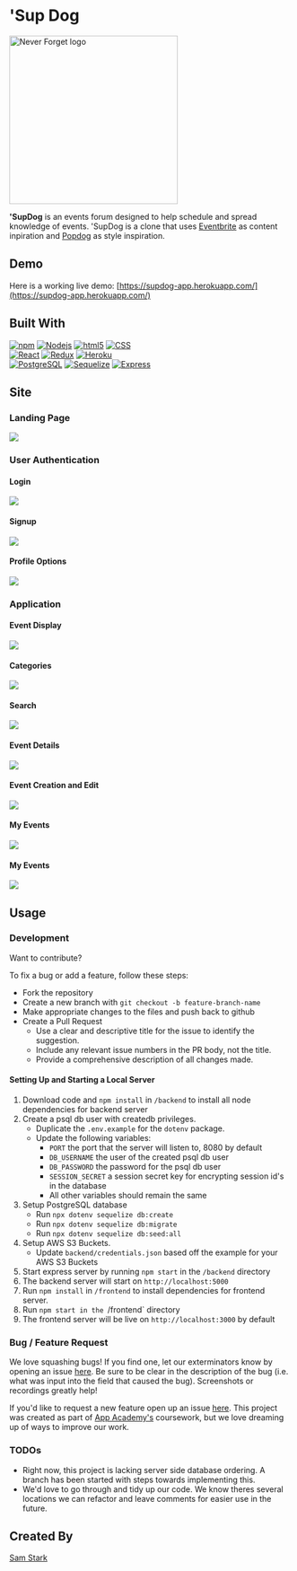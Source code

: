 # 'Sup Dog

<img src="./assets/logos/'SupDog-Logo.png" align="center" alt="Never Forget logo" width="300">
<br>

**'SupDog** is an events forum designed to help schedule and spread knowledge of events. 'SupDog is a clone that uses [Eventbrite](https://www.eventbrite.com/) as content inpiration and [Popdog](https://popdog.com/) as style inspiration.

## Demo

Here is a working live demo: [https://supdog-app.herokuapp.com/](https://supdog-app.herokuapp.com/)

## Built With

<a href="#Built-With"><img alt="npm" src="https://img.shields.io/badge/-NPM-CB3837?style=flat-square&logo=npm&logoColor=white" /></a>
<a href="#Built-With"><img alt="Nodejs" src="https://img.shields.io/badge/-Nodejs-43853d?style=flat-square&logo=Node.js&logoColor=white" /></a>
<a href="#Built-With"><img alt="html5" src="https://img.shields.io/badge/-HTML5-E34F26?style=flat-square&logo=html5&logoColor=white" /></a>
<a href="#Built-With"><img alt="CSS" src="https://img.shields.io/badge/-CSS3-1572B6?style=flat-square&logo=CSS3&logoColor=white" /></a>
<br>
<a href="https://reactjs.org/"><img alt="React" src="https://img.shields.io/badge/-React-61DAFB?style=flat-square&logo=React&logoColor=black" /></a>
<a href="https://redux.js.org/"><img alt="Redux" src="https://img.shields.io/badge/-Redux-764ABC?style=flat-square&logo=Redux&logoColor=white" /></a>
<a href="https://heroku.com/"><img alt="Heroku" src="https://img.shields.io/badge/-Heroku-430098?style=flat-square&logo=Heroku&logoColor=white" /></a>
<br>
<a href="https://www.postgresql.org/"><img alt="PostgreSQL" src="https://img.shields.io/badge/-PostgreSQL-336791?style=flat-square&logo=PostgreSQL&logoColor=white" /></a>
<a href="https://sequelize.org/"><img alt="Sequelize" src="https://img.shields.io/badge/-Sequelize-336791?style=flat-square" /></a>
<a href="https://expressjs.com/"><img alt="Express" src="https://img.shields.io/badge/-Express-000000?style=flat-square" /></a>

## Site

### Landing Page

<img src='./assets/screenshots/logged-out-splash.png' >

### User Authentication

#### Login

<img src='./assets/screenshots/login-modal.png' >

#### Signup

<img src='./assets/screenshots/signup-modal.png' >

#### Profile Options

<img src="./assets/screenshots/profile-modal.png">

### Application

#### Event Display

<img src="./assets/screenshots/event-display.gif">

<!-- <img src="./assets/screenshots/logged-in-splash.png">

<img src="./assets/screenshots/event-card.png">

<img src="./assets/screenshots/load-more-events.png"> -->

#### Categories

<img src="./assets/screenshots/categories.gif">

<!-- <img src="./assets/screenshots/categories-bar.png">

<img src="./assets/screenshots/category-view.png"> -->

#### Search

<!-- <img src="./assets/screenshots/search.png"> -->

<img src="./assets/screenshots/search.gif">

#### Event Details

<img src="./assets/screenshots/logged-in-event-detail.png">

#### Event Creation and Edit

<img src="./assets/screenshots/event-create.gif">

<!-- <img src="./assets/screenshots/event-create-details.png">

<img src="./assets/screenshots/event-create-image.png">

<img src="./assets/screenshots/event-create-dates.png">

<img src="./assets/screenshots/event-create-tickets.png"> -->

#### My Events

<img src="./assets/screenshots/my-events.png">

#### My Events

<img src="./assets/screenshots/my-tickets.png">

## Usage

### Development

Want to contribute?

To fix a bug or add a feature, follow these steps:

- Fork the repository
- Create a new branch with `git checkout -b feature-branch-name`
- Make appropriate changes to the files and push back to github
- Create a Pull Request
  - Use a clear and descriptive title for the issue to identify the suggestion.
  - Include any relevant issue numbers in the PR body, not the title.
  - Provide a comprehensive description of all changes made.

#### Setting Up and Starting a Local Server

1. Download code and `npm install` in `/backend` to install all node dependencies for backend server
2. Create a psql db user with createdb privileges.
   - Duplicate the `.env.example` for the `dotenv` package.
   - Update the following variables:
     - `PORT` the port that the server will listen to, 8080 by default
     - `DB_USERNAME` the user of the created psql db user
     - `DB_PASSWORD` the password for the psql db user
     - `SESSION_SECRET` a session secret key for encrypting session id's in the database
     - All other variables should remain the same
3. Setup PostgreSQL database
   - Run `npx dotenv sequelize db:create`
   - Run `npx dotenv sequelize db:migrate`
   - Run `npx dotenv sequelize db:seed:all`
4. Setup AWS S3 Buckets.
   - Update `backend/credentials.json` based off the example for your AWS S3 Buckets
5. Start express server by running `npm start` in the `/backend` directory
6. The backend server will start on `http://localhost:5000`
7. Run `npm install` in `/frontend` to install dependencies for frontend server.
8. Run `npm start in the `/frontend` directory
9. The frontend server will be live on `http://localhost:3000` by default

### Bug / Feature Request

We love squashing bugs! If you find one, let our exterminators know by opening an issue [here](https://github.com/sjstark/supdog/issues). Be sure to be clear in the description of the bug (i.e. what was input into the field that caused the bug). Screenshots or recordings greatly help!

If you'd like to request a new feature open up an issue [here](https://github.com/sjstark/supdog/issues). This project was created as part of [App Academy's](https://www.appacademy.io/) coursework, but we love dreaming up of ways to improve our work.

### TODOs

- Right now, this project is lacking server side database ordering. A branch has been started with steps towards implementing this.
- We'd love to go through and tidy up our code. We know theres several locations we can refactor and leave comments for easier use in the future.

## Created By

[Sam Stark](https://github.com/sjstark)
